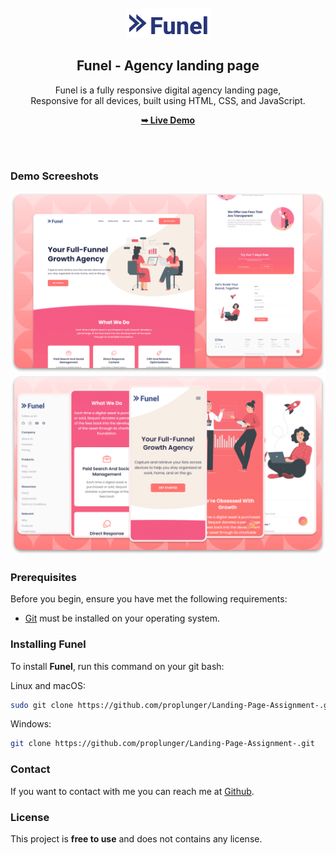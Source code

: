 <div align="center">
  <br />
  <br />
  
  <img src="./readme-images/project-logo.png" />

  <h2 align="center">Funel - Agency landing page</h2>

Funel is a fully responsive digital agency landing page, <br />Responsive for all devices, built using HTML, CSS, and JavaScript.

<a href="https://codewithsadee.github.io/funel-agency_landing_page/"><strong>➥ Live Demo</strong></a>

</div>

<br />
<br />

### Demo Screeshots

![Funel Desktop Demo](./readme-images/desktop.png "Desktop Demo")
![Funel Mobile Demo](./readme-images/mobile.png "Mobile Demo")

### Prerequisites

Before you begin, ensure you have met the following requirements:

- [Git](https://git-scm.com/downloads "Download Git") must be installed on your operating system.

### Installing Funel

To install **Funel**, run this command on your git bash:

Linux and macOS:

```bash
sudo git clone https://github.com/proplunger/Landing-Page-Assignment-.git
```

Windows:

```bash
git clone https://github.com/proplunger/Landing-Page-Assignment-.git
```

### Contact

If you want to contact with me you can reach me at [Github](https://github.com/proplunger).

### License

This project is **free to use** and does not contains any license.
